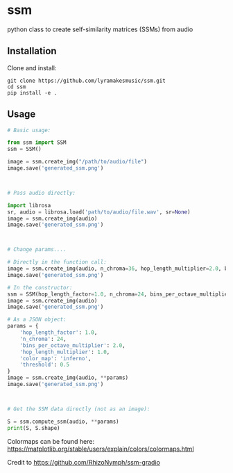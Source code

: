 # ssm
python class to create self-similarity matrices (SSMs) from audio

## Installation

Clone and install:

```
git clone https://github.com/lyramakesmusic/ssm.git
cd ssm
pip install -e .
```

## Usage

```py
# Basic usage:

from ssm import SSM
ssm = SSM()

image = ssm.create_img("/path/to/audio/file")
image.save('generated_ssm.png')



# Pass audio directly:

import librosa
sr, audio = librosa.load('path/to/audio/file.wav', sr=None)
image = ssm.create_img(audio)
image.save('generated_ssm.png')



# Change params....

# Directly in the function call:
image = ssm.create_img(audio, n_chroma=36, hop_length_multiplier=2.0, bins_per_octave_multiplier=5.0)
image.save('generated_ssm.png')

# In the constructor:
ssm = SSM(hop_length_factor=1.0, n_chroma=24, bins_per_octave_multiplier=2.0, hop_length_multiplier=1.0, color_map='inferno', threshold=0.5)
image = ssm.create_img(audio)
image.save('generated_ssm.png')

# As a JSON object:
params = {
    'hop_length_factor': 1.0,
    'n_chroma': 24,
    'bins_per_octave_multiplier': 2.0,
    'hop_length_multiplier': 1.0,
    'color_map': 'inferno',
    'threshold': 0.5
}
image = ssm.create_img(audio, **params)
image.save('generated_ssm.png')



# Get the SSM data directly (not as an image):

S = ssm.compute_ssm(audio, **params)
print(S, S.shape)

```

Colormaps can be found here: https://matplotlib.org/stable/users/explain/colors/colormaps.html

Credit to https://github.com/RhizoNymph/ssm-gradio 
